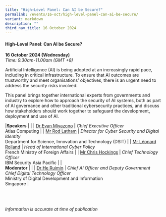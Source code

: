 ```yaml
---
title: "High–Level Panel: Can AI be Secure?"
permalink: /events/16-oct/high-level-panel-can-ai-be-secure/
variant: markdown
description: ""
third_nav_title: 16 October 2024
---
```

#### **High-Level Panel: Can AI be Secure?**

**16 October 2024 (Wednesday)**  
*Time: 9.30am-11.00am (GMT +8)*

Artificial Intelligence (AI) is being adopted at an increasingly rapid pace, including in critical infrastructure. To ensure that AI outcomes are trustworthy and meet organisations’ objectives, there is an urgent need to address the security risks involved. 

This panel brings together international experts from governments and industry to explore how to approach the security of AI systems, both as part of AI governance and other traditional cybersecurity practices, and discuss how stakeholders should work together to safeguard the development, deployment and use of AI. 

|**Speakers**          |                                                              |
| [Dr Evan Miyazono](/speakers/dr-evan-miyazono/)  | *Chief Executive Officer* <br>Atlas Computing      |
| [Mr Rod Latham](/speakers/mr-rod-latham/)  | *Director for Cyber Security and Digital Identity* <br>Department for Science, Innovation and Technology (DSIT)      |
| [Mr Léonard Rolland](/speakers/mr-leonard-rolland/)  | *Head of International Cyber Policy* <br>French Ministry of Foreign Affairs      |
| [Mr Chris Hockings](/speakers/mr-chris-hockings/)  | *Chief Technology Officer* <br>IBM Security Asia Pacific      |
|<br>**Moderator**          |                                                              |
| [Dr He Ruimin](/speakers/dr-he-ruimin/)  | *Chief AI Officer and Deputy Government Chief Digital Technology Officer* <br>Ministry of Digital Development and Information<br> Singapore       |

<br><br><br>
*Information is accurate at time of publication*
